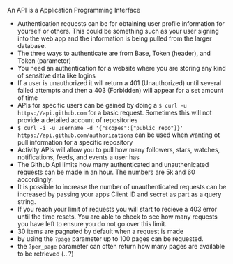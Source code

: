 An API is a Application Programming Interface

  - Authentication requests can be for obtaining user profile information for yourself or others. This could be something such as your user signing into the web app and the information is being pulled from the larger database. 
  - The three ways to authenticate are from Base, Token (header), and Token (parameter) 
  - You need an authentication for a website where you are storing any kind of sensitive data like logins 
  - If a user is unauthorized it will return a 401 (Unauthorized) until several failed attempts and then a 403 (Forbidden) will appear for a set amount of time
  - APIs for specific users can be gained by doing a ```$ curl -u https://api.github.com``` for a basic request. Sometimes this will not provide a detailed account of repositories
  - ```$ curl -i -u username -d '{"scopes":["public_repo"]}' https://api.github.com/authorizations``` can be used when wanting ot pull information for a specific repository
  - Activity APIs will allow you to pull how many followers, stars, watches, notifications, feeds, and events a user has
  - The Github Api limits how many authenticated and unauthenicated requests can be made in an hour. The numbers are 5k and 60 accordingly. 
  - It is possible to increase the number of unauthenticated requests can be increased by passing your apps Client ID and secret as part as a query string. 
  - If you reach your limit of requests you will start to recieve a 403 error until the time resets. You are able to check to see how many requests you have left to ensure you do not go over this limit. 
  - 30 items are pagnated by default when a request is made
  - by using the ```?page``` parameter up to 100 pages can be requested. 
  - the ```?per_page``` parameter can often return how many pages are available to be retrieved (...?)
  
  
